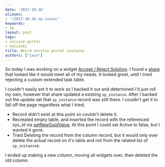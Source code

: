 ```yaml
---
date: '2017-10-26'
aliases:
- '/2017-10-26-sp-issue/'
keywords:
- sp
layout: post
tags:
- service portal
- helsinki
title: Weird service portal instance
authors: ["jace"]
---
```


So today I was working on a widget [Accept / Reject
Solution](/post/2017-10-26-sp-accept-reject/). I found a
[share](https://share.servicenow.com/app.do#/detailV2/b419262413caa600f609d6076144b030/overview)
that looked like it would meet all of my needs. It looked great, until I
tried rejecting a custom extended task table.

I couldn't easily set it to work so I backed it out and determined I'd
just roll my own, however that share updated a existing `sp_instance`.
After I backed out the update set that `sp_instance` record was still
there. I couldn't get it to fall off the page regardless what I tried;

-   Record didn't exist at this point so couldn't delete it.
-   Recreated empty table, and inserted the record with the referenced
    sys\_id via [setNewGuidValue](/GlideRecord/#setNewGuidValue). At
    this point I could set Active to false, but I wanted it gone.
-   Tried Deleting the record from the column record, but it would only
    ever delete the actual record on it's table and not from the related
    list of `sp_instance`s.

I ended up making a new column, moving all widgets over, then deleted
the old column.
